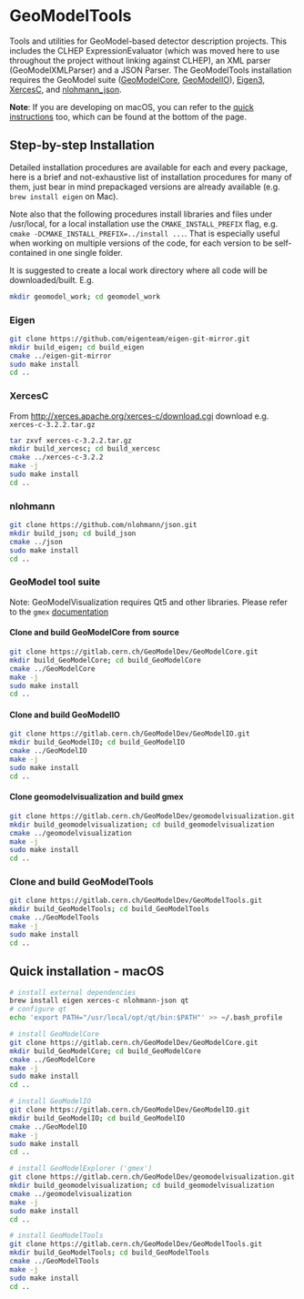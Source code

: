 # GeoModelTools 

Tools and utilities for GeoModel-based detector description projects. This includes the CLHEP ExpressionEvaluator 
(which was moved here to use throughout the project without linking against CLHEP), an XML parser (GeoModelXMLParser) and
a JSON Parser. The GeoModelTools installation requires the GeoModel suite ([GeoModelCore](https://gitlab.cern.ch/GeoModelDev/GeoModelCore), 
[GeoModelIO](https://gitlab.cern.ch/GeoModelDev/GeoModelIO)), [Eigen3](http://eigen.tuxfamily.org/), [XercesC](https://xerces.apache.org/xerces-c/), and [nlohmann_json](https://github.com/nlohmann/json).

**Note**: If you are developing on macOS, you can refer to the [quick instructions](#quick-installation-macos) too, which can be found at the bottom of the page.

## Step-by-step Installation

Detailed installation procedures are available for each and every package, here is a brief and not-exhaustive list of 
installation procedures for many of them, just bear in mind prepackaged versions are already available (e.g. 
`brew install eigen` on Mac). 

Note also that the following procedures install libraries and files under /usr/local, for 
a local installation use the `CMAKE_INSTALL_PREFIX` flag, e.g. `cmake -DCMAKE_INSTALL_PREFIX=../install ...`.
That is especially useful when working on multiple versions of the code, for each version to be self-contained in one single folder.

It is suggested to create a local work directory where all code will be downloaded/built. E.g.

```bash
mkdir geomodel_work; cd geomodel_work
```

### Eigen

```bash
git clone https://github.com/eigenteam/eigen-git-mirror.git
mkdir build_eigen; cd build_eigen
cmake ../eigen-git-mirror
sudo make install
cd ..
```


### XercesC


From http://xerces.apache.org/xerces-c/download.cgi download e.g. `xerces-c-3.2.2.tar.gz`

```bash
tar zxvf xerces-c-3.2.2.tar.gz
mkdir build_xercesc; cd build_xercesc
cmake ../xerces-c-3.2.2
make -j
sudo make install
cd ..
```


### nlohmann

```bash
git clone https://github.com/nlohmann/json.git
mkdir build_json; cd build_json
cmake ../json
sudo make install
cd ..
```


### GeoModel tool suite

Note: GeoModelVisualization requires Qt5 and other libraries. Please refer to the `gmex` [documentation](https://gitlab.cern.ch/GeoModelDev/GeoModelVisualization/README.md)


#### Clone and build GeoModelCore from source

```bash
git clone https://gitlab.cern.ch/GeoModelDev/GeoModelCore.git
mkdir build_GeoModelCore; cd build_GeoModelCore
cmake ../GeoModelCore
make -j
sudo make install
cd ..
```

#### Clone and build GeoModelIO

```bash
git clone https://gitlab.cern.ch/GeoModelDev/GeoModelIO.git
mkdir build_GeoModelIO; cd build_GeoModelIO
cmake ../GeoModelIO
make -j
sudo make install
cd ..
```

#### Clone geomodelvisualization and build gmex

```bash
git clone https://gitlab.cern.ch/GeoModelDev/geomodelvisualization.git
mkdir build_geomodelvisualization; cd build_geomodelvisualization
cmake ../geomodelvisualization
make -j
sudo make install
cd ..
```

### Clone and build GeoModelTools

```bash
git clone https://gitlab.cern.ch/GeoModelDev/GeoModelTools.git
mkdir build_GeoModelTools; cd build_GeoModelTools
cmake ../GeoModelTools
make -j
sudo make install
cd ..
```

## Quick installation - macOS

```bash
# install external dependencies
brew install eigen xerces-c nlohmann-json qt
# configure qt
echo 'export PATH="/usr/local/opt/qt/bin:$PATH"' >> ~/.bash_profile

# install GeoModelCore
git clone https://gitlab.cern.ch/GeoModelDev/GeoModelCore.git
mkdir build_GeoModelCore; cd build_GeoModelCore
cmake ../GeoModelCore
make -j
sudo make install
cd ..

# install GeoModelIO
git clone https://gitlab.cern.ch/GeoModelDev/GeoModelIO.git
mkdir build_GeoModelIO; cd build_GeoModelIO
cmake ../GeoModelIO
make -j
sudo make install
cd ..

# install GeoModelExplorer ('gmex')
git clone https://gitlab.cern.ch/GeoModelDev/geomodelvisualization.git
mkdir build_geomodelvisualization; cd build_geomodelvisualization
cmake ../geomodelvisualization
make -j
sudo make install
cd ..

# install GeoModelTools
git clone https://gitlab.cern.ch/GeoModelDev/GeoModelTools.git
mkdir build_GeoModelTools; cd build_GeoModelTools
cmake ../GeoModelTools
make -j
sudo make install
cd ..
```

